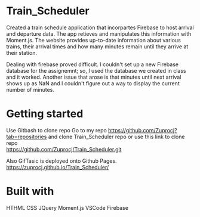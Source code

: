 # Train_Scheduler

Created a train schedule application that incorpartes Firebase to host arrival and departure data. The app retieves and manipulates this information with Moment.js.  The website provides up-to-date information about various trains, their arrival times and how many minutes remain until they arrive at their station.  

Dealing with firebase proved difficult.  I couldn't set up a new Firebase database for the assignemnt; so, I used the database we created in class and it worked. Another issue that arose is that minutes until next arrival shows up as NaN and I couldn't figure out a way to display the current number of minutes.

# Getting started

Use Gitbash to clone repo
Go to my repo https://github.com/Zuprocj?tab=repositories and clone Train_Scheduler repo or use this link to clone repo  
https://github.com/Zuprocj/Train_Scheduler.git

Also GifTasic is deployed onto Github Pages.
https://zuprocj.github.io/Train_Scheduler/


# Built with
HTHML
CSS
JQuery
Moment.js
VSCode
Firebase



